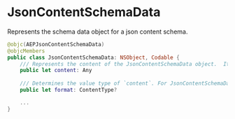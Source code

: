 # JsonContentSchemaData

Represents the schema data object for a json content schema.

```swift
@objc(AEPJsonContentSchemaData)
@objcMembers
public class JsonContentSchemaData: NSObject, Codable {
    /// Represents the content of the JsonContentSchemaData object.  Its value's type is determined by `format`.
    public let content: Any
    
    /// Determines the value type of `content`. For JsonContentSchemaData objects, this value is always `.applicationJson`
    public let format: ContentType?

    ...
}
```